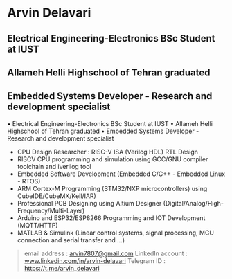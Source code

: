 # Arvin Delavari
## Electrical Engineering-Electronics BSc Student at IUST
## Allameh Helli Highschool of Tehran graduated
## Embedded Systems Developer - Research and development specialist

• Electrical Engineering-Electronics BSc Student at IUST
• Allameh Helli Highschool of Tehran graduated
• Embedded Systems Developer - Research and development specialist

- CPU Design Researcher : RISC-V ISA (Verilog HDL) RTL Design
- RISCV CPU programming and simulation using GCC/GNU compiler toolchain and iverilog tool
- Embedded Software Development (Embedded C/C++ - Embedded Linux - RTOS)
- ARM Cortex-M Programming (STM32/NXP microcontrollers) using CubeIDE/CubeMX/Keil/IAR)
-  Professional PCB Designing using Altium Designer (Digital/Analog/High-Frequency/Multi-Layer)
- Arduino and ESP32/ESP8266 Programming and IOT Development (MQTT/HTTP)
- MATLAB & Simulink (Linear control systems, signal processing, MCU connection and serial transfer and …)
 > email address    : arvin7807@gmail.com
 > LinkedIn account : www.linkedin.com/in/arvin-delavari
 > Telegram  ID     : https://t.me/arvin_delavari
